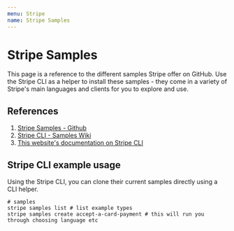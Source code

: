 ```yaml
---
menu: Stripe
name: Stripe Samples
---
```


# Stripe Samples

This page is a reference to the different samples Stripe offer on GitHub. Use the Stripe CLI as a helper to install these samples - they come in a variety of Stripe's main languages and clients for you to explore and use.

## References

1. [Stripe Samples - Github](https://github.com/stripe-samples)
2. [Stripe CLI - Samples Wiki](https://github.com/stripe/stripe-cli/wiki/samples-command)
3. [This website's documentation on Stripe CLI](https://docs.dennisokeeffe.com/manual-stripe-stripe-cli)

## Stripe CLI example usage

Using the Stripe CLI, you can clone their current samples directly using a CLI helper.

```shell
# samples
stripe samples list # list example types
stripe samples create accept-a-card-payment # this will run you through choosing language etc
```
